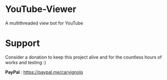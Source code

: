 # YouTube-Viewer
A multithreaded view bot for YouTube

# Support
Consider a donation to keep this project alive and for the countless hours of works and testing :)

**PayPal** : https://paypal.me/carvignolo
